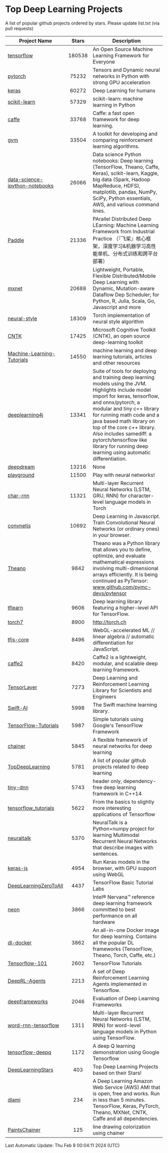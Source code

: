 # Top Deep Learning Projects
A list of popular github projects ordered by stars.
Please update list.txt (via pull requests)

|Project Name| Stars | Description |
| ---------- |:-----:| ----------- |
| [tensorflow](https://github.com/tensorflow/tensorflow) | 180538 | An Open Source Machine Learning Framework for Everyone |
| [pytorch](https://github.com/pytorch/pytorch) | 75232 | Tensors and Dynamic neural networks in Python with strong GPU acceleration |
| [keras](https://github.com/keras-team/keras) | 60272 | Deep Learning for humans |
| [scikit-learn](https://github.com/scikit-learn/scikit-learn) | 57329 | scikit-learn: machine learning in Python |
| [caffe](https://github.com/BVLC/caffe) | 33768 | Caffe: a fast open framework for deep learning. |
| [gym](https://github.com/openai/gym) | 33504 | A toolkit for developing and comparing reinforcement learning algorithms. |
| [data-science-ipython-notebooks](https://github.com/donnemartin/data-science-ipython-notebooks) | 26066 | Data science Python notebooks: Deep learning (TensorFlow, Theano, Caffe, Keras), scikit-learn, Kaggle, big data (Spark, Hadoop MapReduce, HDFS), matplotlib, pandas, NumPy, SciPy, Python essentials, AWS, and various command lines. |
| [Paddle](https://github.com/PaddlePaddle/Paddle) | 21336 | PArallel Distributed Deep LEarning: Machine Learning Framework from Industrial Practice （『飞桨』核心框架，深度学习&机器学习高性能单机、分布式训练和跨平台部署） |
| [mxnet](https://github.com/apache/mxnet) | 20688 | Lightweight, Portable, Flexible Distributed/Mobile Deep Learning with Dynamic, Mutation-aware Dataflow Dep Scheduler; for Python, R, Julia, Scala, Go, Javascript and more |
| [neural-style](https://github.com/jcjohnson/neural-style) | 18309 | Torch implementation of neural style algorithm |
| [CNTK](https://github.com/microsoft/CNTK) | 17425 | Microsoft Cognitive Toolkit (CNTK), an open source deep-learning toolkit |
| [Machine-Learning-Tutorials](https://github.com/ujjwalkarn/Machine-Learning-Tutorials) | 14550 | machine learning and deep learning tutorials, articles and other resources  |
| [deeplearning4j](https://github.com/deeplearning4j/deeplearning4j) | 13341 | Suite of tools for deploying and training deep learning models using the JVM. Highlights include model import for keras, tensorflow, and onnx/pytorch, a modular and tiny c++ library for running math code and a java based math library on top of the core c++ library. Also includes samediff: a pytorch/tensorflow like library for running deep learning using automatic differentiation. |
| [deepdream](https://github.com/google/deepdream) | 13216 | None |
| [playground](https://github.com/tensorflow/playground) | 11500 | Play with neural networks! |
| [char-rnn](https://github.com/karpathy/char-rnn) | 11321 | Multi-layer Recurrent Neural Networks (LSTM, GRU, RNN) for character-level language models in Torch |
| [convnetjs](https://github.com/karpathy/convnetjs) | 10692 | Deep Learning in Javascript. Train Convolutional Neural Networks (or ordinary ones) in your browser. |
| [Theano](https://github.com/Theano/Theano) | 9842 | Theano was a Python library that allows you to define, optimize, and evaluate mathematical expressions involving multi-dimensional arrays efficiently. It is being continued as PyTensor: www.github.com/pymc-devs/pytensor |
| [tflearn](https://github.com/tflearn/tflearn) | 9606 | Deep learning library featuring a higher-level API for TensorFlow. |
| [torch7](https://github.com/torch/torch7) | 8900 | http://torch.ch |
| [tfjs-core](https://github.com/tensorflow/tfjs-core) | 8496 | WebGL-accelerated ML // linear algebra // automatic differentiation for JavaScript. |
| [caffe2](https://github.com/facebookarchive/caffe2) | 8420 | Caffe2 is a lightweight, modular, and scalable deep learning framework. |
| [TensorLayer](https://github.com/tensorlayer/TensorLayer) | 7273 | Deep Learning and Reinforcement Learning Library for Scientists and Engineers  |
| [Swift-AI](https://github.com/Swift-AI/Swift-AI) | 5998 | The Swift machine learning library. |
| [TensorFlow-Tutorials](https://github.com/nlintz/TensorFlow-Tutorials) | 5987 | Simple tutorials using Google's TensorFlow Framework |
| [chainer](https://github.com/chainer/chainer) | 5845 | A flexible framework of neural networks for deep learning |
| [TopDeepLearning](https://github.com/aymericdamien/TopDeepLearning) | 5781 | A list of popular github projects related to deep learning |
| [tiny-dnn](https://github.com/tiny-dnn/tiny-dnn) | 5743 | header only, dependency-free deep learning framework in C++14 |
| [tensorflow_tutorials](https://github.com/pkmital/tensorflow_tutorials) | 5622 | From the basics to slightly more interesting applications of Tensorflow |
| [neuraltalk](https://github.com/karpathy/neuraltalk) | 5370 | NeuralTalk is a Python+numpy project for learning Multimodal Recurrent Neural Networks that describe images with sentences. |
| [keras-js](https://github.com/transcranial/keras-js) | 4954 | Run Keras models in the browser, with GPU support using WebGL |
| [DeepLearningZeroToAll](https://github.com/hunkim/DeepLearningZeroToAll) | 4437 | TensorFlow Basic Tutorial Labs |
| [neon](https://github.com/NervanaSystems/neon) | 3866 | Intel® Nervana™ reference deep learning framework committed to best performance on all hardware |
| [dl-docker](https://github.com/floydhub/dl-docker) | 3862 | An all-in-one Docker image for deep learning. Contains all the popular DL frameworks (TensorFlow, Theano, Torch, Caffe, etc.) |
| [Tensorflow-101](https://github.com/sjchoi86/Tensorflow-101) | 2602 | TensorFlow Tutorials |
| [DeepRL-Agents](https://github.com/awjuliani/DeepRL-Agents) | 2213 | A set of Deep Reinforcement Learning Agents implemented in Tensorflow. |
| [deepframeworks](https://github.com/zer0n/deepframeworks) | 2046 | Evaluation of Deep Learning Frameworks |
| [word-rnn-tensorflow](https://github.com/hunkim/word-rnn-tensorflow) | 1311 | Multi-layer Recurrent Neural Networks (LSTM, RNN) for word-level language models in Python using TensorFlow. |
| [tensorflow-deepq](https://github.com/siemanko/tensorflow-deepq) | 1172 | A deep Q learning demonstration using Google Tensorflow |
| [DeepLearningStars](https://github.com/hunkim/DeepLearningStars) | 403 | Top Deep Learning Projects based on their Stars! |
| [dlami](https://github.com/ritchieng/dlami) | 234 | A Deep Learning Amazon Web Service (AWS) AMI that is open, free and works. Run in less than 5 minutes. TensorFlow, Keras, PyTorch, Theano, MXNet, CNTK, Caffe and all dependencies. |
| [PaintsChainer](https://github.com/taizan/PaintsChainer) | 125 | line drawing colorization using chainer |

Last Automatic Update: Thu Feb  8 00:04:11 2024 (UTC)
